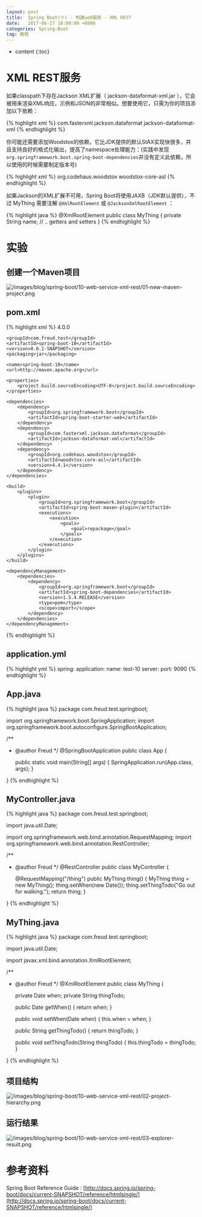 ```yaml
---
layout: post
title:  Spring Boot(十) - 构建web服务 - XML REST
date:   2017-06-27 18:00:00 +0800
categories: Spring-Boot
tag: 教程
---
```


* content
{:toc}


XML REST服务
==================

如果classpath下存在Jackson XML扩展（ jackson-dataformat-xml.jar ），它会被用来渲染XML响应，示例和JSON的非常相似。想要使用它，只需为你的项目添加以下依赖：

{% highlight xml %}
<dependency>
	<groupId>com.fasterxml.jackson.dataformat</groupId>
	<artifactId>jackson-dataformat-xml</artifactId>
</dependency>
{% endhighlight %}

你可能还需要添加Woodstox的依赖，它比JDK提供的默认StAX实现快很多，并且支持良好的格式化输出，提高了namespace处理能力：(实践中发现`org.springframework.boot.spring-boot-dependencies`并没有定义此依赖，所以使用的时候需要制定版本号)

{% highlight xml %}
<dependency>
	<groupId>org.codehaus.woodstox</groupId>
	<artifactId>woodstox-core-asl</artifactId>
</dependency>
{% endhighlight %}

如果Jackson的XML扩展不可用，Spring Boot将使用JAXB（JDK默认提供），不过 MyThing 需要注解 `@XmlRootElement` 或 `@JacksonXmlRootElement` ：

{% highlight java %}
@XmlRootElement
public class MyThing {
	private String name;
	// .. getters and setters
}
{% endhighlight %}


实验
==================

创建一个Maven项目
------------------

![/images/blog/spring-boot/10-web-service-xml-rest/01-new-maven-project.png](/images/blog/spring-boot/10-web-service-xml-rest/01-new-maven-project.png)

pom.xml
------------------

{% highlight xml %}
<project xmlns="http://maven.apache.org/POM/4.0.0" xmlns:xsi="http://www.w3.org/2001/XMLSchema-instance"
	xsi:schemaLocation="http://maven.apache.org/POM/4.0.0 http://maven.apache.org/xsd/maven-4.0.0.xsd">
	<modelVersion>4.0.0</modelVersion>

	<groupId>com.freud.test</groupId>
	<artifactId>spring-boot-10</artifactId>
	<version>0.0.1-SNAPSHOT</version>
	<packaging>jar</packaging>

	<name>spring-boot-10</name>
	<url>http://maven.apache.org</url>

	<properties>
		<project.build.sourceEncoding>UTF-8</project.build.sourceEncoding>
	</properties>

	<dependencies>
		<dependency>
			<groupId>org.springframework.boot</groupId>
			<artifactId>spring-boot-starter-web</artifactId>
		</dependency>
		<dependency>
			<groupId>com.fasterxml.jackson.dataformat</groupId>
			<artifactId>jackson-dataformat-xml</artifactId>
		</dependency>
		<dependency>
			<groupId>org.codehaus.woodstox</groupId>
			<artifactId>woodstox-core-asl</artifactId>
			<version>4.4.1</version>
		</dependency>
	</dependencies>

	<build>
		<plugins>
			<plugin>
				<groupId>org.springframework.boot</groupId>
				<artifactId>spring-boot-maven-plugin</artifactId>
				<executions>
					<execution>
						<goals>
							<goal>repackage</goal>
						</goals>
					</execution>
				</executions>
			</plugin>
		</plugins>
	</build>

	<dependencyManagement>
		<dependencies>
			<dependency>
				<groupId>org.springframework.boot</groupId>
				<artifactId>spring-boot-dependencies</artifactId>
				<version>1.5.4.RELEASE</version>
				<type>pom</type>
				<scope>import</scope>
			</dependency>
		</dependencies>
	</dependencyManagement>
</project>
{% endhighlight %}

application.yml
------------------

{% highlight yml %}
spring:
  application:
    name: test-10
server:
  port: 9090
{% endhighlight %}

App.java
------------------

{% highlight java %}
package com.freud.test.springboot;

import org.springframework.boot.SpringApplication;
import org.springframework.boot.autoconfigure.SpringBootApplication;

/**
 * @author Freud
 */
@SpringBootApplication
public class App {

	public static void main(String[] args) {
		SpringApplication.run(App.class, args);
	}

}
{% endhighlight %}

MyController.java
------------------

{% highlight java %}
package com.freud.test.springboot;

import java.util.Date;

import org.springframework.web.bind.annotation.RequestMapping;
import org.springframework.web.bind.annotation.RestController;

/**
 * @author Freud
 */
@RestController
public class MyController {

	@RequestMapping("/thing")
	public MyThing thing() {
		MyThing thing = new MyThing();
		thing.setWhen(new Date());
		thing.setThingTodo("Go out for walking.");
		return thing;
	}

}
{% endhighlight %}

MyThing.java
------------------

{% highlight java %}
package com.freud.test.springboot;

import java.util.Date;

import javax.xml.bind.annotation.XmlRootElement;

/**
 * @author Freud
 */
@XmlRootElement
public class MyThing {

	private Date when;
	private String thingTodo;

	public Date getWhen() {
		return when;
	}

	public void setWhen(Date when) {
		this.when = when;
	}

	public String getThingTodo() {
		return thingTodo;
	}

	public void setThingTodo(String thingTodo) {
		this.thingTodo = thingTodo;
	}

}
{% endhighlight %}

项目结构
------------------

![/images/blog/spring-boot/10-web-service-xml-rest/02-project-hierarchy.png](/images/blog/spring-boot/10-web-service-xml-rest/02-project-hierarchy.png)

运行结果
------------------

![/images/blog/spring-boot/10-web-service-xml-rest/03-explorer-result.png](/images/blog/spring-boot/10-web-service-xml-rest/03-explorer-result.png)


参考资料
==================

Spring Boot Reference Guide : [http://docs.spring.io/spring-boot/docs/current-SNAPSHOT/reference/htmlsingle/](http://docs.spring.io/spring-boot/docs/current-SNAPSHOT/reference/htmlsingle/)
